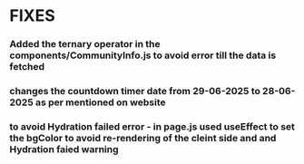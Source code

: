 # FIXES

### Added the ternary operator in the components/CommunityInfo.js to avoid error till the data is fetched
### changes the countdown timer date from 29-06-2025 to 28-06-2025 as per mentioned on website
### to avoid Hydration failed error - in page.js used useEffect to set the bgColor to avoid re-rendering of the cleint side and and Hydration faied warning